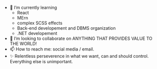 - 🌱 I’m currently learning
  - React
  - MErn 
  - complex SCSS effects
  - Back-end developement and DBMS organization
  - .NET developement
- 💞️ I’m looking to collaborate on ANYTHING THAT PROVIDES VALUE TO THE WORLD!
- 📫 How to reach me: social media / email.
- ✨ Relentless perseverence in what we want, can and should control. Everything else is unimportant.

<!---
MateiDumitrescu1/MateiDumitrescu1 is a ✨ special ✨ repository because its `README.md` (this file) appears on your GitHub profile.
You can click the Preview link to take a look at your changes.
--->
